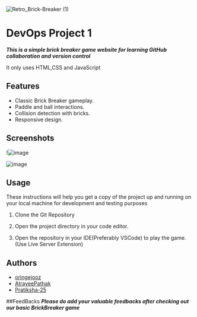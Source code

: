 ![Retro_Brick-Breaker (1)](https://github.com/oringejooz/Brick-BreakerForked/assets/124855325/f7fc4889-3d43-4214-8b90-38de395caf75)
# DevOps Project 1
***This is a simple brick breaker game website for learning GitHub collaboration and version control***

It only uses HTML,CSS and JavaScript

## Features

- Classic Brick Breaker gameplay.
- Paddle and ball interactions.
- Collision detection with bricks.
- Responsive design.



## Screenshots

!![image](https://github.com/oringejooz/BrickBreaker_/assets/124855325/b386b315-8ac1-4ad9-adb8-b57010e2a422)

![image](https://github.com/oringejooz/BrickBreaker_/assets/124855325/519b6bbe-756d-444e-952d-492401afba2d)



## Usage

These instructions will help you get a copy of the project up and running on your local machine for development and testing purposes

1. Clone the Git Repository
   
2. Open the project directory in your code editor.

3. Open the repository in your IDE(Preferably VSCode) to play the game.(Use Live Server Extension)

## Authors
- [oringejooz](https://github.com/oringejooz)
- [AtrayeePathak](https://github.com/AtrayeePathak)
- [Pratiksha-25](https://github.com/Pratiksha-25)

##FeedBacks
***Please do add your valuable feedbacks after checking out our basic BrickBreaker game***


